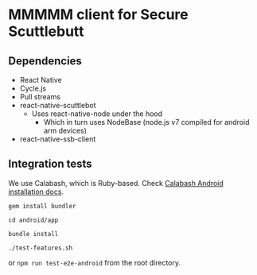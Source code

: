 # MMMMM client for Secure Scuttlebutt

## Dependencies

- React Native
- Cycle.js
- Pull streams
- react-native-scuttlebot
  - Uses react-native-node under the hood
    - Which in turn uses NodeBase (node.js v7 compiled for android arm devices)
- react-native-ssb-client

## Integration tests

We use Calabash, which is Ruby-based. Check [Calabash Android installation docs](https://github.com/calabash/calabash-android/blob/master/documentation/installation.md).

```
gem install bundler
```

```
cd android/app
```

```
bundle install
```

```
./test-features.sh
```

or `npm run test-e2e-android` from the root directory.